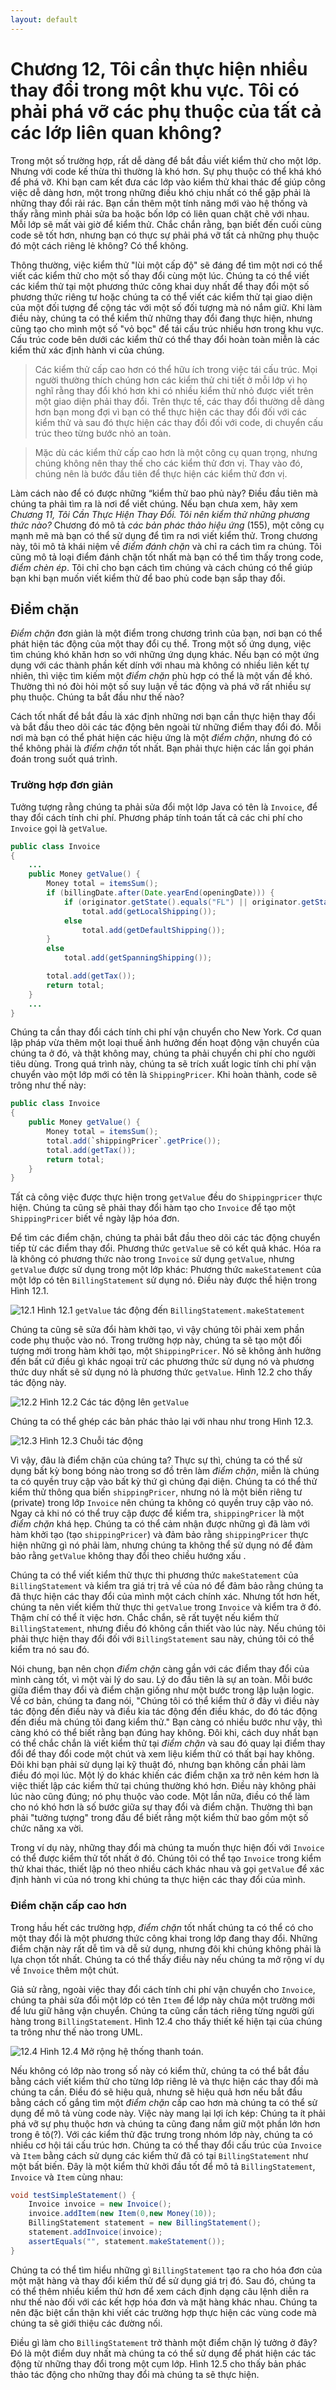 ```yaml
---
layout: default
---
```


# Chương 12, Tôi cần thực hiện nhiều thay đổi trong một khu vực. Tôi có phải phá vỡ các phụ thuộc của tất cả các lớp liên quan không?

Trong một số trường hợp, rất dễ dàng để bắt đầu viết kiểm thử cho một lớp. Nhưng với code kế thừa thì thường là khó hơn. Sự phụ thuộc có thể khá khó để phá vỡ. Khi bạn cam kết đưa các lớp vào kiểm thử khai thác để giúp công việc dễ dàng hơn, một trong những điều khó chịu nhất có thể gặp phải là những thay đổi rải rác. Bạn cần thêm một tính năng mới vào hệ thống và thấy rằng mình phải sửa ba hoặc bốn lớp có liên quan chặt chẽ với nhau. Mỗi lớp sẽ mất vài giờ để kiểm thử. Chắc chắn rằng, bạn biết đến cuối cùng code sẽ tốt hơn, nhưng bạn có thực sự phải phá vỡ tất cả những phụ thuộc đó một cách riêng lẻ không? Có thể không.

Thông thường, việc kiểm thử "lùi một cấp độ" sẽ đáng để tìm một nơi có thể viết các kiểm thử cho một số thay đổi cùng một lúc. Chúng ta có thể viết các kiểm thử tại một phương thức công khai duy nhất để thay đổi một số phương thức riêng tư hoặc chúng ta có thể viết các kiểm thử tại giao diện của một đối tượng để cộng tác với một số đối tượng mà nó nắm giữ. Khi làm điều này, chúng ta có thể kiểm thử những thay đổi đang thực hiện, nhưng cũng tạo cho mình một số "vỏ bọc" để tái cấu trúc nhiều hơn trong khu vực. Cấu trúc code bên dưới các kiểm thử có thể thay đổi hoàn toàn miễn là các kiểm thử xác định hành vi của chúng.

> Các kiểm thử cấp cao hơn có thể hữu ích trong việc tái cấu trúc. Mọi người thường thích chúng hơn các kiểm thử chi tiết ở mỗi lớp vì họ nghĩ rằng thay đổi khó hơn khi có nhiều kiểm thử nhỏ được viết trên một giao diện phải thay đổi. Trên thực tế, các thay đổi thường dễ dàng hơn bạn mong đợi vì bạn có thể thực hiện các thay đổi đối với các kiểm thử và sau đó thực hiện các thay đổi đối với code, di chuyển cấu trúc theo từng bước nhỏ an toàn.

> Mặc dù các kiểm thử cấp cao hơn là một công cụ quan trọng, nhưng chúng không nên thay thế cho các kiểm thử đơn vị. Thay vào đó, chúng nên là bước đầu tiên để thực hiện các kiểm thử đơn vị.

Làm cách nào để có được những “kiểm thử bao phủ này? Điều đầu tiên mà chúng ta phải tìm ra là nơi để viết chúng. Nếu bạn chưa xem, hãy xem _Chương 11, Tôi Cần Thực Hiện Thay Đổi. Tôi nên kiểm thử những phương thức nào?_ Chương đó mô tả _các bản phác thảo hiệu ứng_ (155), một công cụ mạnh mẽ mà bạn có thể sử dụng để tìm ra nơi viết kiểm thử. Trong chương này, tôi mô tả khái niệm về _điểm đánh chặn_ và chỉ ra cách tìm ra chúng. Tôi cũng mô tả loại điểm đánh chặn tốt nhất mà bạn có thể tìm thấy trong code, _điểm chèn ép_. Tôi chỉ cho bạn cách tìm chúng và cách chúng có thể giúp bạn khi bạn muốn viết kiểm thử để bao phủ code bạn sắp thay đổi.

## Điểm chặn

_Điểm chặn_ đơn giản là một điểm trong chương trình của bạn, nơi bạn có thể phát hiện tác động của một thay đổi cụ thể. Trong một số ứng dụng, việc tìm chúng khó khăn hơn so với những ứng dụng khác. Nếu bạn có một ứng dụng với các thành phần kết dính với nhau mà không có nhiều liên kết tự nhiên, thì việc tìm kiếm một _điểm chặn_ phù hợp có thể là một vấn đề khó. Thường thì nó đòi hỏi một số suy luận về tác động và phá vỡ rất nhiều sự phụ thuộc. Chúng ta bắt đầu như thế nào?

Cách tốt nhất để bắt đầu là xác định những nơi bạn cần thực hiện thay đổi và bắt đầu theo dõi các tác động bên ngoài từ những điểm thay đổi đó. Mỗi nơi mà bạn có thể phát hiện các hiệu ứng là một _điểm chặn_, nhưng đó có thể không phải là _điểm chặn_ tốt nhất. Bạn phải thực hiện các lần gọi phán đoán trong suốt quá trình.

### Trường hợp đơn giản

Tưởng tượng rằng chúng ta phải sửa đổi một lớp Java có tên là `Invoice`, để thay đổi cách tính chi phí. Phương pháp tính toán tất cả các chi phí cho `Invoice` gọi là `getValue`.

```Java
public class Invoice
{
	...
	public Money getValue() {
		Money total = itemsSum();
		if (billingDate.after(Date.yearEnd(openingDate))) {
			if (originator.getState().equals("FL") || originator.getState().equals("NY"))
				total.add(getLocalShipping());
			else
				total.add(getDefaultShipping());
		}
		else
			total.add(getSpanningShipping());

		total.add(getTax());
		return total;
	}
	...
}
```

Chúng ta cần thay đổi cách tính chi phí vận chuyển cho New York. Cơ quan lập pháp vừa thêm một loại thuế ảnh hưởng đến hoạt động vận chuyển của chúng ta ở đó, và thật không may, chúng ta phải chuyển chi phí cho người tiêu dùng. Trong quá trình này, chúng ta sẽ trích xuất logic tính chi phí vận chuyển vào một lớp mới có tên là ``ShippingPricer``. Khi hoàn thành, code sẽ trông như thế này:

```Java
public class Invoice
{
	public Money getValue() {
		Money total = itemsSum();
		total.add(`shippingPricer`.getPrice());
		total.add(getTax());
		return total;
	}
}
```

Tất cả công việc được thực hiện trong `getValue` đều do ``Shippingpricer`` thực hiện. Chúng ta cũng sẽ phải thay đổi hàm tạo cho `Invoice` để tạo một ``ShippingPricer`` biết về ngày lập hóa đơn.

Để tìm các điểm chặn, chúng ta phải bắt đầu theo dõi các tác động chuyển tiếp từ các điểm thay đổi. Phương thức `getValue` sẽ có kết quả khác. Hóa ra là không có phương thức nào trong `Invoice` sử dụng `getValue`, nhưng `getValue` được sử dụng trong một lớp khác: Phương thức `makeStatement` của một lớp có tên `BillingStatement` sử dụng nó. Điều này được thể hiện trong Hình 12.1.

![12.1](images/12/12-1.png)
Hình 12.1 `getValue` tác động đến `BillingStatement.makeStatement`

Chúng ta cũng sẽ sửa đổi hàm khởi tạo, vì vậy chúng tôi phải xem phần code phụ thuộc vào nó. Trong trường hợp này, chúng ta sẽ tạo một đối tượng mới trong hàm khởi tạo, một ``ShippingPricer``. Nó sẽ không ảnh hưởng đến bất cứ điều gì khác ngoại trừ các phương thức sử dụng nó và phương thức duy nhất sẽ sử dụng nó là phương thức `getValue`. Hình 12.2 cho thấy tác động này.

![12.2](images/12/12-2.png)
Hình 12.2 Các tác động lên `getValue`

Chúng ta có thể ghép các bản phác thảo lại với nhau như trong Hình 12.3.

![12.3](images/12/12-3.png)
Hình 12.3 Chuỗi tác động

Vì vậy, đâu là điểm chặn của chúng ta? Thực sự thì, chúng ta có thể sử dụng bất kỳ bong bóng nào trong sơ đồ trên làm _điểm chặn_, miễn là chúng ta có quyền truy cập vào bất kỳ thứ gì chúng đại diện. Chúng ta có thể thử kiểm thử thông qua biến `shippingPricer`, nhưng nó là một biến riêng tư (private) trong lớp `Invoice` nên chúng ta không có quyền truy cập vào nó. Ngay cả khi nó có thể truy cập được để kiểm tra, `shippingPricer` là một _điểm chặn_ khá hẹp. Chúng ta có thể cảm nhận được những gì đã làm với hàm khởi tạo (tạo `shippingPricer`) và đảm bảo rằng `shippingPricer` thực hiện những gì nó phải làm, nhưng chúng ta không thể sử dụng nó để đảm bảo rằng `getValue` không thay đổi theo chiều hướng xấu .

Chúng ta có thể viết kiểm thử thực thi phương thức `makeStatement` của `BillingStatement` và kiểm tra giá trị trả về của nó để đảm bảo rằng chúng ta đã thực hiện các thay đổi của mình một cách chính xác. Nhưng tốt hơn hết, chúng ta nên viết kiểm thử thực thi `getValue` trong `Invoice` và kiểm tra ở đó. Thậm chí có thể ít việc hơn. Chắc chắn, sẽ rất tuyệt nếu kiểm thử `BillingStatement`, nhưng điều đó không cần thiết vào lúc này. Nếu chúng tôi phải thực hiện thay đổi đối với `BillingStatement` sau này, chúng tôi có thể kiểm tra nó sau đó.

Nói chung, bạn nên chọn _điểm chặn_ càng gần với các điểm thay đổi của mình càng tốt, vì một vài lý do sau. Lý do đầu tiên là sự an toàn. Mỗi bước giữa điểm thay đổi và điểm chặn giống như một bước trong lập luận logic. Về cơ bản, chúng ta đang nói, "Chúng tôi có thể kiểm thử ở đây vì điều này tác động đến điều này và điều kia tác động đến điều khác, do đó tác động đến điều mà chúng tôi đang kiểm thử." Bạn càng có nhiều bước như vậy, thì càng khó có thể biết rằng bạn đúng hay không. Đôi khi, cách duy nhất bạn có thể chắc chắn là viết kiểm thử tại _điểm chặn_ và sau đó quay lại điểm thay đổi để thay đổi code một chút và xem liệu kiểm thử có thất bại hay không. Đôi khi bạn phải sử dụng lại kỹ thuật đó, nhưng bạn không cần phải làm điều đó mọi lúc. Một lý do khác khiến các điểm chặn xa trở nên kém hơn là việc thiết lập các kiểm thử tại chúng thường khó hơn. Điều này không phải lúc nào cũng đúng; nó phụ thuộc vào code. Một lần nữa, điều có thể làm cho nó khó hơn là số bước giữa sự thay đổi và điểm chặn. Thường thì bạn phải "tưởng tượng" trong đầu để biết rằng một kiểm thử bao gồm một số chức năng xa vời.

Trong ví dụ này, những thay đổi mà chúng ta muốn thực hiện đối với `Invoice` có thể được kiểm thử tốt nhất ở đó. Chúng tôi có thể tạo `Invoice` trong kiểm thử khai thác, thiết lập nó theo nhiều cách khác nhau và gọi `getValue` để xác định hành vi của nó trong khi chúng ta thực hiện các thay đổi của mình.

### Điểm chặn cấp cao hơn

Trong hầu hết các trường hợp, _điểm chặn_ tốt nhất chúng ta có thể có cho một thay đổi là một phương thức công khai trong lớp đang thay đổi. Những điểm chặn này rất dễ tìm và dễ sử dụng, nhưng đôi khi chúng không phải là lựa chọn tốt nhất. Chúng ta có thể thấy điều này nếu chúng ta mở rộng ví dụ về `Invoice` thêm một chút.

Giả sử rằng, ngoài việc thay đổi cách tính chi phí vận chuyển cho `Invoice`, chúng ta phải sửa đổi một lớp có tên `Item` để lớp này chứa một trường mới để lưu giữ hãng vận chuyển. Chúng ta cũng cần tách riêng từng người gửi hàng trong `BillingStatement`. Hình 12.4 cho thấy thiết kế hiện tại của chúng ta trông như thế nào trong UML.


![12.4](images/12/12-4.png)
Hình 12.4 Mở rộng hệ thống thanh toán.

Nếu không có lớp nào trong số này có kiểm thử, chúng ta có thể bắt đầu bằng cách viết kiểm thử cho từng lớp riêng lẻ và thực hiện các thay đổi mà chúng ta cần. Điều đó sẽ hiệu quả, nhưng sẽ hiệu quả hơn nếu bắt đầu bằng cách cố gắng tìm một _điểm chặn_ cấp cao hơn mà chúng ta có thể sử dụng để mô tả vùng code này. Việc này mang lại lợi ích kép: Chúng ta ít phải phá vỡ sự phụ thuộc hơn và chúng ta cũng đang nắm giữ một phần lớn hơn trong ê tô(?). Với các kiểm thử đặc trưng trong nhóm lớp này, chúng ta có nhiều cơ hội tái cấu trúc hơn. Chúng ta có thể thay đổi cấu trúc của `Invoice` và `Item` bằng cách sử dụng các kiểm thử đã có tại `BillingStatement` như một bất biến. Đây là một kiểm thử khởi đầu tốt để mô tả `BillingStatement`, `Invoice` và `Item` cùng nhau:

```Java
void testSimpleStatement() {
	Invoice invoice = new Invoice();
	invoice.addItem(new Item(0,new Money(10));
	BillingStatement statement = new BillingStatement();
	statement.addInvoice(invoice);
	assertEquals("", statement.makeStatement());
}
```

Chúng ta có thể tìm hiểu những gì `BillingStatement` tạo ra cho hóa đơn của một mặt hàng và thay đổi kiểm thử để sử dụng giá trị đó. Sau đó, chúng ta có thể thêm nhiều kiểm thử hơn để xem cách định dạng câu lệnh diễn ra như thế nào đối với các kết hợp hóa đơn và mặt hàng khác nhau. Chúng ta nên đặc biệt cẩn thận khi viết các trường hợp thực hiện các vùng code mà chúng ta sẽ giới thiệu các đường nối. 

Điều gì làm cho `BillingStatement` trở thành một điểm chặn lý tưởng ở đây? Đó là một điểm duy nhất mà chúng ta có thể sử dụng để phát hiện các tác động từ những thay đổi trong một cụm lớp. Hình 12.5 cho thấy bản phác thảo tác động cho những thay đổi mà chúng ta sẽ thực hiện.